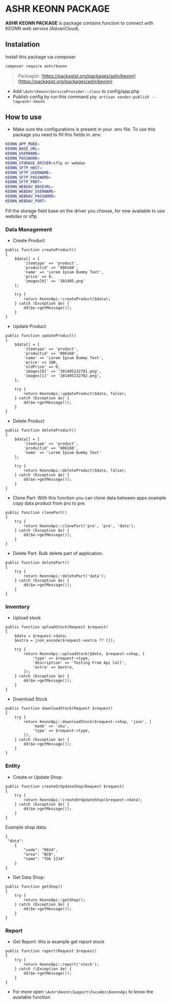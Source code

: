 # ASHR KEONN PACKAGE

**ASHR KEONN PACKAGE** is package contains function to connect with KEONN web service (AdvanCloud).

## Instalation

Install this package via composer

```bash
composer require ashr/keonn
```
> Packagist: [https://packagist.org/packages/ashr/keonn](https://packagist.org/packages/ashr/keonn)

* Add ```\Ashr\Keonn\ServiceProvider::class``` to config/app.php
* Publish config by run this command ```php artisan vendor:publish --tag=ashr-keonn```

## How to use
* Make sure the configurations is present in your .env file. To use this package you need to fill this fields in .env: 
```bash
KEONN_APP_MODE=
KEONN_BASE_URL=
KEONN_USERNAME=
KEONN_PASSWORD=
KEONN_STORAGE_DRIVER=sftp or webdav
KEONN_SFTP_HOST=
KEONN_SFTP_USERNAME=
KEONN_SFTP_PASSWORD=
KEONN_SFTP_PORT=
KEONN_WEBDAV_BASEURL=
KEONN_WEBDAV_USERNAME=
KEONN_WEBDAV_PASSWORD=
KEONN_WEBDAV_PORT=
```

Fill the storage field base on the driver you choose, for now available to use webdav or sftp

### Data Management

* Create Product
```
public function createProduct()
{
    $data[] = [
        'itemtype' => 'product',
        'productid' => '806160',
        'name' => 'Lorem Ipsum Dummy Text',
        'price' => 0,
        'images[0]' => '301405.png'
    ];

    try {
        return KeonnApi::createProduct($data);
    } catch (Exception $e) {
        dd($e->getMessage());
    }
}
```

* Update Product
```
public function updateProduct()
{
    $data[] = [
        'itemtype' => 'product',
        'productid' => '806160',
        'name' => 'Lorem Ipsum Dummy Text',
        'price' => 100,
        'oldPrice' => 0,
        'images[0]' => '301405232781.png',
        'images[1]' => '301405232782.png',
    ];

    try {
        return KeonnApi::updateProduct($data, false);
    } catch (Exception $e) {
        dd($e->getMessage());
    }
}
```

* Delete Product
```
public function deleteProduct()
{
    $data[] = [
        'itemtype' => 'product',
        'productid' => '806160',
        'name' => 'Lorem Ipsum Dummy Text'
    ];

    try {
        return KeonnApi::deleteProduct($data, false);
    } catch (Exception $e) {
        dd($e->getMessage());
    }
}
```

* Clone Part: With this function you can clone data between apps example copy data product from pro to pre. 
```
public function clonePart()
{
    try {
        return KeonnApi::clonePart('pro', 'pre', 'data');
    } catch (Exception $e) {
        dd($e->getMessage());
    }
}
```

* Delete Part: Bulk delete part of application.
```
public function deletePart()
{
    try {
        return KeonnApi::deletePart('data');
    } catch (Exception $e) {
        dd($e->getMessage());
    }
}
```

### Inventory
* Upload stock
```
public function uploadStock(Request $request)
{
    $data = $request->data;
    $extra = json_encode($request->extra ?? []);

    try {
        return KeonnApi::uploadStock($data, $request->shop, [
            'type' => $request->type,
            'description' => 'Testing From Api Call',
            'extra' => $extra,
        ]);
    } catch (Exception $e) {
        dd($e->getMessage());
    }
}
```

* Download Stock
```
public function downloadStock(Request $request)
{
    try {
        return KeonnApi::downloadStock($request->shop, 'json', [
            'mode' => 'sku',
            'type' => $request->type,
        ]);
    } catch (Exception $e) {
        dd($e->getMessage());
    }
}
```

### Entity
* Create or Update Shop:
```
public function createOrUpdateShop(Request $request)
{
    try {
        return KeonnApi::createOrUpdateShop($request->data);
    } catch (Exception $e) {
        dd($e->getMessage());
    }
}
```
Example shop data:
```
{
 "data":
    {
        "code": "R034",
        "area": "BCN",
        "name": "TOG 1234"
    }
}
```

* Get Data Shop:
```
public function getShop()
{
    try {
        return KeonnApi::getShop();
    } catch (Exception $e) {
        dd($e->getMessage());
    }
}
```

### Report
* Get Report: this is example get report stock
```
public function report(Request $request)
{
    try {
        return KeonnApi::report('stock');
    } catch (\Exception $e) {
        dd($e->getMessage());
    }
}
```

* For more open ```\Ashr\Keonn\Support\Facades\KeonnApi``` to know the available function



